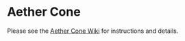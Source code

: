 # Aether Cone

Please see the [Aether Cone Wiki](https://github.com/AetherThings/AetherCone/wiki) for instructions and details.
